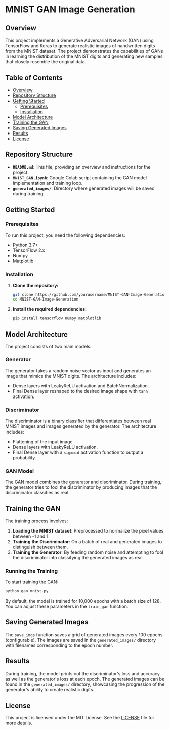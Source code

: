 # MNIST GAN Image Generation

## Overview

This project implements a Generative Adversarial Network (GAN) using TensorFlow and Keras to generate realistic images of handwritten digits from the MNIST dataset. The project demonstrates the capabilities of GANs in learning the distribution of the MNIST digits and generating new samples that closely resemble the original data.

## Table of Contents

- [Overview](#overview)
- [Repository Structure](#repository-structure)
- [Getting Started](#getting-started)
  - [Prerequisites](#prerequisites)
  - [Installation](#installation)
- [Model Architecture](#model-architecture)
- [Training the GAN](#training-the-gan)
- [Saving Generated Images](#saving-generated-images)
- [Results](#results)
- [License](#license)

## Repository Structure

- **`README.md`**: This file, providing an overview and instructions for the project.
- **`MNIST_GAN.ipynb`**: Google Colab script containing the GAN model implementation and training loop.
- **`generated_images/`**: Directory where generated images will be saved during training.

## Getting Started

### Prerequisites

To run this project, you need the following dependencies:

- Python 3.7+
- TensorFlow 2.x
- Numpy
- Matplotlib

### Installation

1. **Clone the repository:**
   ```bash
   git clone https://github.com/yourusername/MNIST-GAN-Image-Generation.git
   cd MNIST-GAN-Image-Generation
   ```

2. **Install the required dependencies:**
   ```bash
   pip install tensorflow numpy matplotlib
   ```

## Model Architecture

The project consists of two main models:

### Generator
The generator takes a random noise vector as input and generates an image that mimics the MNIST digits. The architecture includes:

- Dense layers with LeakyReLU activation and BatchNormalization.
- Final Dense layer reshaped to the desired image shape with `tanh` activation.

### Discriminator
The discriminator is a binary classifier that differentiates between real MNIST images and images generated by the generator. The architecture includes:

- Flattening of the input image.
- Dense layers with LeakyReLU activation.
- Final Dense layer with a `sigmoid` activation function to output a probability.

### GAN Model
The GAN model combines the generator and discriminator. During training, the generator tries to fool the discriminator by producing images that the discriminator classifies as real.

## Training the GAN

The training process involves:

1. **Loading the MNIST dataset**: Preprocessed to normalize the pixel values between -1 and 1.
2. **Training the Discriminator**: On a batch of real and generated images to distinguish between them.
3. **Training the Generator**: By feeding random noise and attempting to fool the discriminator into classifying the generated images as real.

### Running the Training

To start training the GAN:

```bash
python gan_mnist.py
```

By default, the model is trained for 10,000 epochs with a batch size of 128. You can adjust these parameters in the `train_gan` function.

## Saving Generated Images

The `save_imgs` function saves a grid of generated images every 100 epochs (configurable). The images are saved in the `generated_images/` directory with filenames corresponding to the epoch number.

## Results

During training, the model prints out the discriminator's loss and accuracy, as well as the generator's loss at each epoch. The generated images can be found in the `generated_images/` directory, showcasing the progression of the generator's ability to create realistic digits.

## License

This project is licensed under the MIT License. See the [LICENSE](LICENSE) file for more details.
